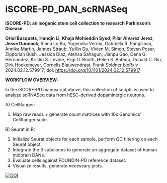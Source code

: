 # iSCORE-PD_DAN_scRNASeq

**iSCORE-PD: an isogenic stem cell collection to research Parkinson’s Disease**

**Oriol Busquets**, **Hanqin Li**, **Khaja Mohieddin Syed**, **Pilar Alvarez Jerez**, **Jesse Dunnack**, Riana Lo Bu, Yogendra Verma, Gabriella R. Pangilinan, Annika Martin, Jannes Straub, YuXin Du, Vivien M. Simon, Steven Poser, Zipporiah Bush, Jessica Diaz, Atehsa Sahagun, Jianpu Gao, Dena G. Hernandez, Kristin S. Levine, Ezgi O. Booth, Helen S. Bateup, Donald C. Rio, Dirk Hockemeyer, Cornelis Blauwendraat, Frank Soldner
bioRxiv 2024.02.12.579917; doi: https://doi.org/10.1101/2024.02.12.579917


**WORKFLOW OVERVIEW:**

In the iSCORE-PD manuscript above, this collection of scripts is used to analyze scRNASeq data from hESC-derived dopaminergic neurons.

A) CellRanger:
   1) Map raw reads + generate count matrices with 10x Genomics' CellRanger suite.
    
B) Seurat in R:
   1) Initialize Seurat objects for each sample, perform QC filtering on each Seurat object.
   2) Integrate the 3 subclones to generate an aggregate dataset of human midbrain DANs.
   3) Evaluate cells against FOUNDIN-PD reference dataset.
   4) Visualize results, generate necessary plots.

[![DOI](https://zenodo.org/badge/741244123.svg)](https://zenodo.org/doi/10.5281/zenodo.10718769)
